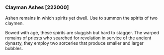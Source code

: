 ### Clayman Ashes [222000]

Ashen remains in which spirits yet dwell. Use to summon the spirits of two claymen.

Bowed with age, these spirits are sluggish but hard to stagger. The warped remains of priests who searched for revelation in service of the ancient dynasty, they employ two sorceries that produce smaller and larger bubbles.